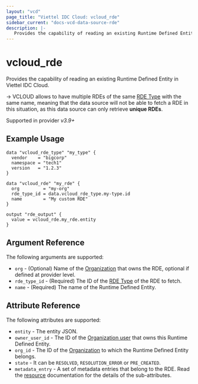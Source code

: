 ```yaml
---
layout: "vcd"
page_title: "Viettel IDC Cloud: vcloud_rde"
sidebar_current: "docs-vcd-data-source-rde"
description: |-
   Provides the capability of reading an existing Runtime Defined Entity in Viettel IDC Cloud.
---
```


# vcloud\_rde

Provides the capability of reading an existing Runtime Defined Entity in Viettel IDC Cloud.

-> VCLOUD allows to have multiple RDEs of the same [RDE Type](/providers/terraform-viettelidc/vcloud/latest/docs/resources/rde_type) with
the same name, meaning that the data source will not be able to fetch a RDE in this situation, as this data source
can only retrieve **unique RDEs**.

Supported in provider *v3.9+*

## Example Usage

```hcl
data "vcloud_rde_type" "my_type" {
  vendor    = "bigcorp"
  namespace = "tech1"
  version   = "1.2.3"
}

data "vcloud_rde" "my_rde" {
  org         = "my-org"
  rde_type_id = data.vcloud_rde_type.my-type.id
  name        = "My custom RDE"
}

output "rde_output" {
  value = vcloud_rde.my_rde.entity
}
```

## Argument Reference

The following arguments are supported:

* `org` - (Optional) Name of the [Organization](/providers/terraform-viettelidc/vcloud/latest/docs/data-sources/org) that owns the RDE, optional if defined at provider level.
* `rde_type_id` - (Required) The ID of the [RDE Type](/providers/terraform-viettelidc/vcloud/latest/docs/data-sources/rde_type) of the RDE to fetch.
* `name` - (Required) The name of the Runtime Defined Entity.

## Attribute Reference

The following attributes are supported:

* `entity` - The entity JSON.
* `owner_user_id` - The ID of the [Organization user](/providers/terraform-viettelidc/vcloud/latest/docs/resources/org_user) that owns this Runtime Defined Entity.
* `org_id` - The ID of the [Organization](/providers/terraform-viettelidc/vcloud/latest/docs/resources/org) to which the Runtime Defined Entity belongs.
* `state` - It can be `RESOLVED`, `RESOLUTION_ERROR` or `PRE_CREATED`.
* `metadata_entry` - A set of metadata entries that belong to the RDE.
  Read the [resource](/providers/terraform-viettelidc/vcloud/latest/docs/resources/rde#metadata) documentation for the details of the sub-attributes.
